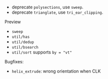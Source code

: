 - deprecate `polysections`, use `sweep`.
- deprecate `trianglate`, use `tri_ear_clipping`.

Preview

- `sweep`
- `util/has`
- `util/dedup`
- `util/bsearch` 
- `util/sort` supports `by = "vt"`

Bugfixes:
- `helix_extrude`: wrong orientation when CLK